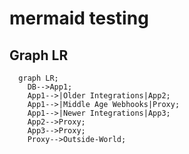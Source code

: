 # mermaid testing

## Graph LR
```mermaid
  graph LR;
    DB-->App1;
    App1-->|Older Integrations|App2;
    App1-->|Middle Age Webhooks|Proxy;
    App1-->|Newer Integrations|App3;
    App2-->Proxy;
    App3-->Proxy;
    Proxy-->Outside-World;
```
